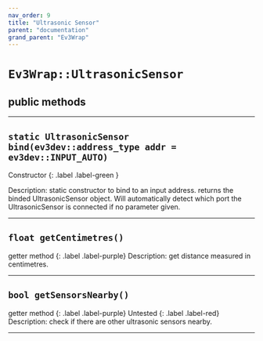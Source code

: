 ```yaml
---
nav_order: 9
title: "Ultrasonic Sensor"
parent: "documentation"
grand_parent: "Ev3Wrap"
---
```


# `Ev3Wrap::UltrasonicSensor`
## public methods

---

## `static UltrasonicSensor bind(ev3dev::address_type addr = ev3dev::INPUT_AUTO)`
Constructor 
{: .label .label-green }

Description: static constructor to bind to an input address.
returns the binded UltrasonicSensor object. Will automatically detect which port the UltrasonicSensor is connected if no parameter given.

---

## `float getCentimetres()`
getter method
{: .label .label-purple}
Description: get distance measured in centimetres.

---

## `bool getSensorsNearby()`
getter method
{: .label .label-purple}
Untested
{: .label .label-red}
Description: check if there are other ultrasonic sensors nearby.

---